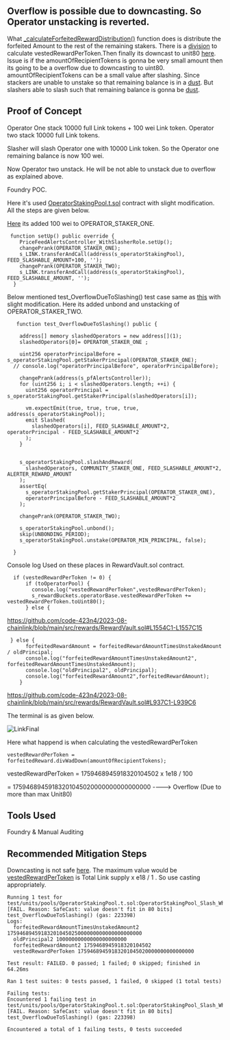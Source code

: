 ## Overflow is possible due to downcasting. So Operator unstacking is reverted. 

What [_calculateForfeitedRewardDistribution()](https://github.com/code-423n4/2023-08-chainlink/blob/main/src/rewards/RewardVault.sol#L1579) function does is distribute the forfeited Amount to the rest of the remaining stakers. There is a [division](https://github.com/code-423n4/2023-08-chainlink/blob/main/src/rewards/RewardVault.sol#L1591C7-L1591C82) to calculate vestedRewardPerToken.Then finally its downcast to unit80 [here](https://github.com/code-423n4/2023-08-chainlink/blob/main/src/rewards/RewardVault.sol#L1556C1-L1558C95). Issue is if the amountOfRecipientTokens is gonna be very small amount then its going to be a overflow due to downcasting to uint80. 
amountOfRecipientTokens can be a small value after slashing. Since stackers are unable to unstake so that remaining balance is in a [dust](https://github.com/code-423n4/2023-08-chainlink/blob/main/src/pools/StakingPoolBase.sol#L478C3-L481C6). But slashers able to slash such that remaining balance is gonna be [dust](https://github.com/code-423n4/2023-08-chainlink/blob/main/src/pools/OperatorStakingPool.sol#L326). 

## Proof of Concept
Operator One stack 10000 full Link tokens + 100 wei Link token.
Operator two stack 10000 full Link tokens.

Slasher will slash Operator one with 10000 Link token. So the Operator one remaining balance is now 100 wei.

Now Operator two unstack. He will be not able to unstack due to overflow as explained above.

Foundry POC.

Here it's used [OperatorStakingPool.t.sol](https://github.com/code-423n4/2023-08-chainlink/blob/main/test/units/pools/OperatorStakingPool.t.sol) contract with slight modification. All the steps are given
below.

[Here](https://github.com/code-423n4/2023-08-chainlink/blob/main/test/units/pools/OperatorStakingPool.t.sol#L2701) its added 100
wei to OPERATOR_STAKER_ONE. 

```solidity
 function setUp() public override {
    PriceFeedAlertsController_WithSlasherRole.setUp();
    changePrank(OPERATOR_STAKER_ONE);
    s_LINK.transferAndCall(address(s_operatorStakingPool), FEED_SLASHABLE_AMOUNT+100, '');
    changePrank(OPERATOR_STAKER_TWO);
    s_LINK.transferAndCall(address(s_operatorStakingPool), FEED_SLASHABLE_AMOUNT, '');
  }
```

Below mentioned test_OverflowDueToSlashing() test case same as [this](https://github.com/code-423n4/2023-08-chainlink/blob/main/test/units/pools/OperatorStakingPool.t.sol#L2756) with slight modification. Here its added unbond and unstacking of OPERATOR_STAKER_TWO. 




```solidity
   function test_OverflowDueToSlashing() public {
  
    address[] memory slashedOperators = new address[](1);
    slashedOperators[0]= OPERATOR_STAKER_ONE ;
   
    uint256 operatorPrincipalBefore = s_operatorStakingPool.getStakerPrincipal(OPERATOR_STAKER_ONE);
  // console.log("operatorPrincipalBefore", operatorPrincipalBefore);    

    changePrank(address(s_pfAlertsController));
    for (uint256 i; i < slashedOperators.length; ++i) {
      uint256 operatorPrincipal = s_operatorStakingPool.getStakerPrincipal(slashedOperators[i]);
  
      vm.expectEmit(true, true, true, true, address(s_operatorStakingPool));
      emit Slashed(
        slashedOperators[i], FEED_SLASHABLE_AMOUNT*2, operatorPrincipal - FEED_SLASHABLE_AMOUNT*2
      );
    }

    
    s_operatorStakingPool.slashAndReward(
      slashedOperators, COMMUNITY_STAKER_ONE, FEED_SLASHABLE_AMOUNT*2, ALERTER_REWARD_AMOUNT
    );
    assertEq(
      s_operatorStakingPool.getStakerPrincipal(OPERATOR_STAKER_ONE),
      operatorPrincipalBefore - FEED_SLASHABLE_AMOUNT*2
    );

    changePrank(OPERATOR_STAKER_TWO);
   
    s_operatorStakingPool.unbond();
    skip(UNBONDING_PERIOD);
    s_operatorStakingPool.unstake(OPERATOR_MIN_PRINCIPAL, false);

  }
```

Console log Used on these places in RewardVault.sol contract.


```solidity
  if (vestedRewardPerToken != 0) {
      if (toOperatorPool) {
        console.log("vestedRewardPerToken",vestedRewardPerToken);
        s_rewardBuckets.operatorBase.vestedRewardPerToken += vestedRewardPerToken.toUint80();
      } else {
```
https://github.com/code-423n4/2023-08-chainlink/blob/main/src/rewards/RewardVault.sol#L1554C1-L1557C15

```solidity
 } else {
      forfeitedRewardAmount = forfeitedRewardAmountTimesUnstakedAmount / oldPrincipal;
      console.log("forfeitedRewardAmountTimesUnstakedAmount2", forfeitedRewardAmountTimesUnstakedAmount);
      console.log("oldPrincipal2", oldPrincipal);
      console.log("forfeitedRewardAmount2",forfeitedRewardAmount);
    }

```
https://github.com/code-423n4/2023-08-chainlink/blob/main/src/rewards/RewardVault.sol#L937C1-L939C6


The terminal is as given below.

![LinkFinal](https://github.com/Yasashari/C4-contest/assets/118436384/99deda90-ee3f-43ae-a58e-e5fc1e852214)


Here what happend is when calculating the vestedRewardPerToken
```
vestedRewardPerToken = forfeitedReward.divWadDown(amountOfRecipientTokens);
```

vestedRewardPerToken = 1759468945918320104502 x 1e18 / 100

= 17594689459183201045020000000000000000 ---->  Overflow (Due to more than max Unit80)


## Tools Used
Foundry & Manual Auditing


## Recommended Mitigation Steps

Downcasting is not safe [here](https://github.com/code-423n4/2023-08-chainlink/blob/main/src/rewards/RewardVault.sol#L1556).
The maximum value would be [vestedRewardPerToken](https://github.com/code-423n4/2023-08-chainlink/blob/main/src/rewards/RewardVault.sol#L1591) is Total Link supply x e18 / 1  . So use casting appropriately.





```
Running 1 test for test/units/pools/OperatorStakingPool.t.sol:OperatorStakingPool_Slash_WhenOperatorsHaveStakedTheSlashableFeedAmount
[FAIL. Reason: SafeCast: value doesn't fit in 80 bits] test_OverflowDueToSlashing() (gas: 223398)  
Logs:
  forfeitedRewardAmountTimesUnstakedAmount2 17594689459183201045025000000000000000000000
  oldPrincipal2 10000000000000000000000
  forfeitedRewardAmount2 1759468945918320104502
  vestedRewardPerToken 17594689459183201045020000000000000000

Test result: FAILED. 0 passed; 1 failed; 0 skipped; finished in 64.26ms

Ran 1 test suites: 0 tests passed, 1 failed, 0 skipped (1 total tests)

Failing tests:
Encountered 1 failing test in test/units/pools/OperatorStakingPool.t.sol:OperatorStakingPool_Slash_WhenOperatorsHaveStakedTheSlashableFeedAmount
[FAIL. Reason: SafeCast: value doesn't fit in 80 bits] test_OverflowDueToSlashing() (gas: 223398)  

Encountered a total of 1 failing tests, 0 tests succeeded

```

